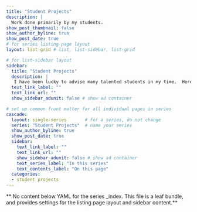 ```yaml
---
title: "Student Projects"
description: |
  Work done primarily by my students.
show_post_thumbnail: false
show_author_byline: true
show_post_date: true
# for series listing page layout
layout: list-grid # list, list-sidebar, list-grid

# for list-sidebar layout
sidebar: 
  title: "Student Projects"
  description: |
   I have been lucky to advise many talented students in my time.  Here is a collection of their wonderful work.
  text_link_label: ""
  text_link_url: ""
  show_sidebar_adunit: false # show ad container

# set up common front matter for all individual pages in series
cascade:
  layout: single-series       # for a series, do not change
  series: "Student Projects"  # name your series
  show_author_byline: true
  show_post_date: true
  sidebar:
    text_link_label: ""
    text_link_url: ""
    show_sidebar_adunit: false # show ad container
    text_series_label: "In this series" 
    text_contents_label: "On this page" 
  categories:
  - student projects
---
```


** No content below YAML for the series _index. This file is a leaf bundle, and provides settings for the listing page layout and sidebar content.**